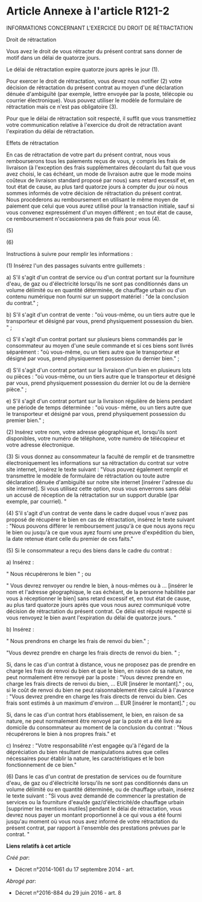 # Article Annexe à l'article R121-2

INFORMATIONS CONCERNANT L'EXERCICE DU DROIT DE RÉTRACTATION

Droit de rétractation

Vous avez le droit de vous rétracter du présent contrat sans donner de motif dans un délai de quatorze jours.

Le délai de rétractation expire quatorze jours après le jour (1).

Pour exercer le droit de rétractation, vous devez nous notifier (2) votre décision de rétractation du présent contrat au
moyen d'une déclaration dénuée d'ambiguïté (par exemple, lettre envoyée par la poste, télécopie ou courrier électronique).
Vous pouvez utiliser le modèle de formulaire de rétractation mais ce n'est pas obligatoire (3).

Pour que le délai de rétractation soit respecté, il suffit que vous transmettiez votre communication relative à l'exercice du
droit de rétractation avant l'expiration du délai de rétractation.

Effets de rétractation

En cas de rétractation de votre part du présent contrat, nous vous rembourserons tous les paiements reçus de vous, y compris
les frais de livraison (à l'exception des frais supplémentaires découlant du fait que vous avez choisi, le cas échéant, un
mode de livraison autre que le mode moins coûteux de livraison standard proposé par nous) sans retard excessif et, en tout
état de cause, au plus tard quatorze jours à compter du jour où nous sommes informés de votre décision de rétractation du
présent contrat. Nous procéderons au remboursement en utilisant le même moyen de paiement que celui que vous aurez utilisé
pour la transaction initiale, sauf si vous convenez expressément d'un moyen différent ; en tout état de cause, ce
remboursement n'occasionnera pas de frais pour vous (4).

(5)

(6)

Instructions à suivre pour remplir les informations :

(1) Insérez l'un des passages suivants entre guillemets : 

a) S'il s'agit d'un contrat de service ou d'un contrat portant sur la fourniture d'eau, de gaz ou d'électricité lorsqu'ils ne
sont pas conditionnés dans un volume délimité ou en quantité déterminée, de chauffage urbain ou d'un contenu numérique non
fourni sur un support matériel : "de la conclusion du contrat." ;

b) S'il s'agit d'un contrat de vente : "où vous-même, ou un tiers autre que le transporteur et désigné par vous, prend
physiquement possession du bien. " ;

c) S'il s'agit d'un contrat portant sur plusieurs biens commandés par le consommateur au moyen d'une seule commande et si ces
biens sont livrés séparément : "où vous-même, ou un tiers autre que le transporteur et désigné par vous, prend physiquement
possession du dernier bien." ;

d) S'il s'agit d'un contrat portant sur la livraison d'un bien en plusieurs lots ou pièces : "où vous-même, ou un tiers autre
que le transporteur et désigné par vous, prend physiquement possession du dernier lot ou de la dernière pièce." ;

e) S'il s'agit d'un contrat portant sur la livraison régulière de biens pendant une période de temps déterminée : "où vous-
même, ou un tiers autre que le transporteur et désigné par vous, prend physiquement possession du premier bien." ;

(2) Insérez votre nom, votre adresse géographique et, lorsqu'ils sont disponibles, votre numéro de téléphone, votre numéro de
télécopieur et votre adresse électronique.

(3) Si vous donnez au consommateur la faculté de remplir et de transmettre électroniquement les informations sur sa
rétractation du contrat sur votre site internet, insérez le texte suivant : "Vous pouvez également remplir et transmettre le
modèle de formulaire de rétractation ou toute autre déclaration dénuée d'ambiguïté sur notre site internet [insérer l'adresse
du site internet]. Si vous utilisez cette option, nous vous enverrons sans délai un accusé de réception de la rétractation
sur un support durable (par exemple, par courriel). "

(4) S'il s'agit d'un contrat de vente dans le cadre duquel vous n'avez pas proposé de récupérer le bien en cas de
rétractation, insérez le texte suivant : "Nous pouvons différer le remboursement jusqu'à ce que nous ayons reçu le bien ou
jusqu'à ce que vous ayez fourni une preuve d'expédition du bien, la date retenue étant celle du premier de ces faits."

(5) Si le consommateur a reçu des biens dans le cadre du contrat :

a) Insérez :

" Nous récupérerons le bien " ; ou

" Vous devrez renvoyer ou rendre le bien, à nous-mêmes ou à … [insérer le nom et l'adresse géographique, le cas échéant, de
la personne habilitée par vous à réceptionner le bien] sans retard excessif et, en tout état de cause, au plus tard quatorze
jours après que vous nous aurez communiqué votre décision de rétractation du présent contrat. Ce délai est réputé respecté si
vous renvoyez le bien avant l'expiration du délai de quatorze jours. "

b) Insérez :

" Nous prendrons en charge les frais de renvoi du bien." ;

"Vous devrez prendre en charge les frais directs de renvoi du bien. " ;

Si, dans le cas d'un contrat à distance, vous ne proposez pas de prendre en charge les frais de renvoi du bien et que le
bien, en raison de sa nature, ne peut normalement être renvoyé par la poste : "Vous devrez prendre en charge les frais
directs de renvoi du bien, … EUR [insérer le montant]." ; ou, si le coût de renvoi du bien ne peut raisonnablement être
calculé à l'avance : "Vous devrez prendre en charge les frais directs de renvoi du bien. Ces frais sont estimés à un maximum
d'environ … EUR [insérer le montant]." ; ou

Si, dans le cas d'un contrat hors établissement, le bien, en raison de sa nature, ne peut normalement être renvoyé par la
poste et a été livré au domicile du consommateur au moment de la conclusion du contrat : "Nous récupérerons le bien à nos
propres frais." et

c) Insérez : "Votre responsabilité n'est engagée qu'à l'égard de la dépréciation du bien résultant de manipulations autres
que celles nécessaires pour établir la nature, les caractéristiques et le bon fonctionnement de ce bien."

(6) Dans le cas d'un contrat de prestation de services ou de fourniture d'eau, de gaz ou d'électricité lorsqu'ils ne sont pas
conditionnés dans un volume délimité ou en quantité déterminée, ou de chauffage urbain, insérez le texte suivant : "Si vous
avez demandé de commencer la prestation de services ou la fourniture d'eau/de gaz/d'électricité/de chauffage urbain
[supprimer les mentions inutiles] pendant le délai de rétractation, vous devrez nous payer un montant proportionnel à ce qui
vous a été fourni jusqu'au moment où vous nous avez informé de votre rétractation du présent contrat, par rapport à
l'ensemble des prestations prévues par le contrat. "

**Liens relatifs à cet article**

_Créé par_:

  - Décret n°2014-1061 du 17 septembre 2014 - art.

_Abrogé par_:

  - Décret n°2016-884 du 29 juin 2016 - art. 8
